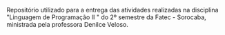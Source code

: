 Repositório utilizado para a entrega das atividades realizadas na disciplina "Linguagem de Programação II " do 2º semestre da Fatec - Sorocaba, ministrada pela professora Denilce Veloso.
